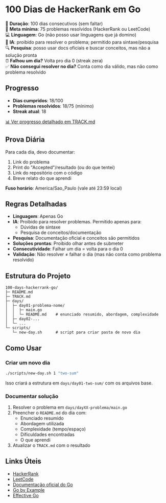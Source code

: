 # 100 Dias de HackerRank em Go

📅 **Duração**: 100 dias consecutivos (sem faltar)  
🎯 **Meta mínima**: 75 problemas resolvidos (HackerRank ou LeetCode)  
💻 **Linguagem**: Go (não posso usar linguagens que já domino)  
🤖 **IA**: proibido para resolver o problema; permitido para sintaxe/pesquisa  
🔍 **Pesquisa**: posso usar docs oficiais e buscar conceitos, mas não a solução pronta  
⏰ **Falhou um dia?** Volta pro dia 0 (streak zera)  
✅ **Não consegui resolver no dia?** Conta como dia válido, mas não como problema resolvido  

## Progresso

- **Dias cumpridos**: 18/100
- **Problemas resolvidos**: 18/75 (mínimo)
- **Streak atual**: 18

[📊 Ver progresso detalhado em TRACK.md](./TRACK.md)

## Prova Diária

Para cada dia, devo documentar:

1. Link do problema
2. Print do "Accepted"/resultado (ou do que tentei)
3. Link do repositório com o código
4. Breve relato do que aprendi

**Fuso horário**: America/Sao_Paulo (vale até 23:59 local)

## Regras Detalhadas

- **Linguagem**: Apenas Go
- **IA**: Proibido para resolver problemas. Permitido apenas para:
  - Dúvidas de sintaxe
  - Pesquisa de conceitos/documentação
- **Pesquisa**: Documentação oficial e conceitos são permitidos
- **Soluções prontas**: Proibido olhar antes de submeter
- **Consecutividade**: Falhar um dia = volta para o dia 0
- **Validação**: Não resolver ≠ falhar o dia (mas não conta como problema resolvido)

## Estrutura do Projeto

```
100-days-hackerrank-go/
├─ README.md
├─ TRACK.md
├─ days/
│  ├─ day01-problema-nome/
│  │  ├─ main.go
│  │  └─ README.md    # enunciado resumido, abordagem, complexidade
│  ├─ day02-...
│  └─ ...
└─ scripts/
   └─ new-day.sh      # script para criar pasta de novo dia
```

## Como Usar

### Criar um novo dia

```bash
./scripts/new-day.sh 1 "two-sum"
```

Isso criará a estrutura em `days/day01-two-sum/` com os arquivos base.

### Documentar solução

1. Resolver o problema em `days/dayXX-problema/main.go`
2. Preencher o `README.md` do dia com:
   - Enunciado resumido
   - Abordagem utilizada
   - Complexidade (tempo/espaço)
   - Dificuldades encontradas
   - O que aprendi
3. Atualizar o `TRACK.md` com o resultado

## Links Úteis

- [HackerRank](https://www.hackerrank.com/)
- [LeetCode](https://leetcode.com/)
- [Documentação oficial do Go](https://golang.org/doc/)
- [Go by Example](https://gobyexample.com/)
- [Effective Go](https://golang.org/doc/effective_go.html)